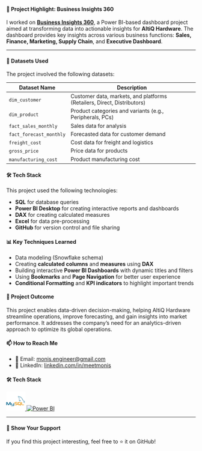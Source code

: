 #### 🔭 **Project Highlight: Business Insights 360**
I worked on **[Business Insights 360](https://app.powerbi.com/view?r=eyJrIjoiNTIxY2I5MjctZDIwYS00MzJlLTkyZGEtMGZhYmIyNmNlYTE5IiwidCI6ImM2ZTU0OWIzLTVmNDUtNDAzMi1hYWU5LWQ0MjQ0ZGM1YjJjNCJ9)**, a Power BI-based dashboard project aimed at transforming data into actionable insights for **AltiQ Hardware**. The dashboard provides key insights across various business functions: **Sales, Finance, Marketing, Supply Chain**, and **Executive Dashboard**.

---

#### 📂 **Datasets Used**
The project involved the following datasets:

| Dataset Name                          | Description                                                   |
|----------------------------------------|---------------------------------------------------------------|
| `dim_customer`                         | Customer data, markets, and platforms (Retailers, Direct, Distributors) |
| `dim_product`                          | Product categories and variants (e.g., Peripherals, PCs)      |
| `fact_sales_monthly`                   | Sales data for analysis                                       |
| `fact_forecast_monthly`                | Forecasted data for customer demand                          |
| `freight_cost`                         | Cost data for freight and logistics                          |
| `gross_price`                          | Price data for products                                       |
| `manufacturing_cost`                   | Product manufacturing cost                                    |

#### 🛠️ **Tech Stack**
This project used the following technologies:
- **SQL** for database queries
- **Power BI Desktop** for creating interactive reports and dashboards
- **DAX** for creating calculated measures
- **Excel** for data pre-processing
- **GitHub** for version control and file sharing

#### 📊 **Key Techniques Learned**
- Data modeling (Snowflake schema)
- Creating **calculated columns** and **measures** using **DAX**
- Building interactive **Power BI Dashboards** with dynamic titles and filters
- Using **Bookmarks** and **Page Navigation** for better user experience
- **Conditional Formatting** and **KPI indicators** to highlight important trends

#### 📄 **Project Outcome**
This project enables data-driven decision-making, helping AltiQ Hardware streamline operations, improve forecasting, and gain insights into market performance. It addresses the company’s need for an analytics-driven approach to optimize its global operations.

#### 📫 **How to Reach Me**
- 📧 Email: [monis.engineer@gmail.com](mailto:monis.engineer@gmail.com)  
- 💼 LinkedIn: [linkedin.com/in/meetmonis](https://www.linkedin.com/in/meetmonis)

#### 🛠️ **Tech Stack**
<p align="left">
  <a href="https://www.mysql.com/" target="_blank">
    <img src="https://raw.githubusercontent.com/devicons/devicon/master/icons/mysql/mysql-original-wordmark.svg" alt="MySQL" width="50" height="50" />
  </a> 
  <a href="https://powerbi.microsoft.com/" target="_blank">
    <img src="https://upload.wikimedia.org/wikipedia/commons/c/cf/New_Power_BI_Logo.svg" alt="Power BI" width="50" height="50" />
  </a> 
</p>

---

#### 🌟 **Show Your Support**
If you find this project interesting, feel free to ⭐️ it on GitHub!
